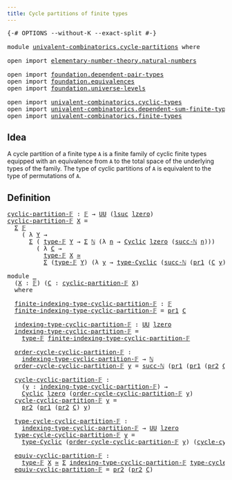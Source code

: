 ```yaml
---
title: Cycle partitions of finite types
---
```


<pre class="Agda"><a id="58" class="Symbol">{-#</a> <a id="62" class="Keyword">OPTIONS</a> <a id="70" class="Pragma">--without-K</a> <a id="82" class="Pragma">--exact-split</a> <a id="96" class="Symbol">#-}</a>

<a id="101" class="Keyword">module</a> <a id="108" href="univalent-combinatorics.cycle-partitions.html" class="Module">univalent-combinatorics.cycle-partitions</a> <a id="149" class="Keyword">where</a>

<a id="156" class="Keyword">open</a> <a id="161" class="Keyword">import</a> <a id="168" href="elementary-number-theory.natural-numbers.html" class="Module">elementary-number-theory.natural-numbers</a>

<a id="210" class="Keyword">open</a> <a id="215" class="Keyword">import</a> <a id="222" href="foundation.dependent-pair-types.html" class="Module">foundation.dependent-pair-types</a>
<a id="254" class="Keyword">open</a> <a id="259" class="Keyword">import</a> <a id="266" href="foundation.equivalences.html" class="Module">foundation.equivalences</a>
<a id="290" class="Keyword">open</a> <a id="295" class="Keyword">import</a> <a id="302" href="foundation.universe-levels.html" class="Module">foundation.universe-levels</a>

<a id="330" class="Keyword">open</a> <a id="335" class="Keyword">import</a> <a id="342" href="univalent-combinatorics.cyclic-types.html" class="Module">univalent-combinatorics.cyclic-types</a>
<a id="379" class="Keyword">open</a> <a id="384" class="Keyword">import</a> <a id="391" href="univalent-combinatorics.dependent-sum-finite-types.html" class="Module">univalent-combinatorics.dependent-sum-finite-types</a>
<a id="442" class="Keyword">open</a> <a id="447" class="Keyword">import</a> <a id="454" href="univalent-combinatorics.finite-types.html" class="Module">univalent-combinatorics.finite-types</a>
</pre>
## Idea

A cycle partition of a finite type `A` is a finite family of cyclic finite types equipped with an equivalence from `A` to the total space of the underlying types of the family. The type of cyclic partitions of `A` is equivalent to the type of permutations of `A`.

## Definition

<pre class="Agda"><a id="cyclic-partition-𝔽"></a><a id="793" href="univalent-combinatorics.cycle-partitions.html#793" class="Function">cyclic-partition-𝔽</a> <a id="812" class="Symbol">:</a> <a id="814" href="univalent-combinatorics.finite-types.html#4639" class="Function">𝔽</a> <a id="816" class="Symbol">→</a> <a id="818" href="foundation-core.universe-levels.html#235" class="Primitive">UU</a> <a id="821" class="Symbol">(</a><a id="822" href="Agda.Primitive.html#780" class="Primitive">lsuc</a> <a id="827" href="Agda.Primitive.html#764" class="Primitive">lzero</a><a id="832" class="Symbol">)</a>
<a id="834" href="univalent-combinatorics.cycle-partitions.html#793" class="Function">cyclic-partition-𝔽</a> <a id="853" href="univalent-combinatorics.cycle-partitions.html#853" class="Bound">X</a> <a id="855" class="Symbol">=</a>
  <a id="859" href="foundation-core.dependent-pair-types.html#515" class="Record">Σ</a> <a id="861" href="univalent-combinatorics.finite-types.html#4639" class="Function">𝔽</a>
    <a id="867" class="Symbol">(</a> <a id="869" class="Symbol">λ</a> <a id="871" href="univalent-combinatorics.cycle-partitions.html#871" class="Bound">Y</a> <a id="873" class="Symbol">→</a>
      <a id="881" href="foundation-core.dependent-pair-types.html#515" class="Record">Σ</a> <a id="883" class="Symbol">(</a> <a id="885" href="univalent-combinatorics.finite-types.html#4687" class="Function">type-𝔽</a> <a id="892" href="univalent-combinatorics.cycle-partitions.html#871" class="Bound">Y</a> <a id="894" class="Symbol">→</a> <a id="896" href="foundation-core.dependent-pair-types.html#515" class="Record">Σ</a> <a id="898" href="elementary-number-theory.natural-numbers.html#1458" class="Datatype">ℕ</a> <a id="900" class="Symbol">(λ</a> <a id="903" href="univalent-combinatorics.cycle-partitions.html#903" class="Bound">n</a> <a id="905" class="Symbol">→</a> <a id="907" href="univalent-combinatorics.cyclic-types.html#3991" class="Function">Cyclic</a> <a id="914" href="Agda.Primitive.html#764" class="Primitive">lzero</a> <a id="920" class="Symbol">(</a><a id="921" href="elementary-number-theory.natural-numbers.html#1492" class="InductiveConstructor">succ-ℕ</a> <a id="928" href="univalent-combinatorics.cycle-partitions.html#903" class="Bound">n</a><a id="929" class="Symbol">)))</a>
        <a id="941" class="Symbol">(</a> <a id="943" class="Symbol">λ</a> <a id="945" href="univalent-combinatorics.cycle-partitions.html#945" class="Bound">C</a> <a id="947" class="Symbol">→</a>
          <a id="959" href="univalent-combinatorics.finite-types.html#4687" class="Function">type-𝔽</a> <a id="966" href="univalent-combinatorics.cycle-partitions.html#853" class="Bound">X</a> <a id="968" href="foundation-core.equivalences.html#1621" class="Function Operator">≃</a>
          <a id="980" href="foundation-core.dependent-pair-types.html#515" class="Record">Σ</a> <a id="982" class="Symbol">(</a><a id="983" href="univalent-combinatorics.finite-types.html#4687" class="Function">type-𝔽</a> <a id="990" href="univalent-combinatorics.cycle-partitions.html#871" class="Bound">Y</a><a id="991" class="Symbol">)</a> <a id="993" class="Symbol">(λ</a> <a id="996" href="univalent-combinatorics.cycle-partitions.html#996" class="Bound">y</a> <a id="998" class="Symbol">→</a> <a id="1000" href="univalent-combinatorics.cyclic-types.html#4436" class="Function">type-Cyclic</a> <a id="1012" class="Symbol">(</a><a id="1013" href="elementary-number-theory.natural-numbers.html#1492" class="InductiveConstructor">succ-ℕ</a> <a id="1020" class="Symbol">(</a><a id="1021" href="foundation-core.dependent-pair-types.html#605" class="Field">pr1</a> <a id="1025" class="Symbol">(</a><a id="1026" href="univalent-combinatorics.cycle-partitions.html#945" class="Bound">C</a> <a id="1028" href="univalent-combinatorics.cycle-partitions.html#996" class="Bound">y</a><a id="1029" class="Symbol">)))</a> <a id="1033" class="Symbol">(</a><a id="1034" href="foundation-core.dependent-pair-types.html#617" class="Field">pr2</a> <a id="1038" class="Symbol">(</a><a id="1039" href="univalent-combinatorics.cycle-partitions.html#945" class="Bound">C</a> <a id="1041" href="univalent-combinatorics.cycle-partitions.html#996" class="Bound">y</a><a id="1042" class="Symbol">)))))</a>

<a id="1049" class="Keyword">module</a> <a id="1056" href="univalent-combinatorics.cycle-partitions.html#1056" class="Module">_</a>
  <a id="1060" class="Symbol">(</a><a id="1061" href="univalent-combinatorics.cycle-partitions.html#1061" class="Bound">X</a> <a id="1063" class="Symbol">:</a> <a id="1065" href="univalent-combinatorics.finite-types.html#4639" class="Function">𝔽</a><a id="1066" class="Symbol">)</a> <a id="1068" class="Symbol">(</a><a id="1069" href="univalent-combinatorics.cycle-partitions.html#1069" class="Bound">C</a> <a id="1071" class="Symbol">:</a> <a id="1073" href="univalent-combinatorics.cycle-partitions.html#793" class="Function">cyclic-partition-𝔽</a> <a id="1092" href="univalent-combinatorics.cycle-partitions.html#1061" class="Bound">X</a><a id="1093" class="Symbol">)</a>
  <a id="1097" class="Keyword">where</a>

  <a id="1106" href="univalent-combinatorics.cycle-partitions.html#1106" class="Function">finite-indexing-type-cyclic-partition-𝔽</a> <a id="1146" class="Symbol">:</a> <a id="1148" href="univalent-combinatorics.finite-types.html#4639" class="Function">𝔽</a>
  <a id="1152" href="univalent-combinatorics.cycle-partitions.html#1106" class="Function">finite-indexing-type-cyclic-partition-𝔽</a> <a id="1192" class="Symbol">=</a> <a id="1194" href="foundation-core.dependent-pair-types.html#605" class="Field">pr1</a> <a id="1198" href="univalent-combinatorics.cycle-partitions.html#1069" class="Bound">C</a>

  <a id="1203" href="univalent-combinatorics.cycle-partitions.html#1203" class="Function">indexing-type-cyclic-partition-𝔽</a> <a id="1236" class="Symbol">:</a> <a id="1238" href="foundation-core.universe-levels.html#235" class="Primitive">UU</a> <a id="1241" href="Agda.Primitive.html#764" class="Primitive">lzero</a>
  <a id="1249" href="univalent-combinatorics.cycle-partitions.html#1203" class="Function">indexing-type-cyclic-partition-𝔽</a> <a id="1282" class="Symbol">=</a>
    <a id="1288" href="univalent-combinatorics.finite-types.html#4687" class="Function">type-𝔽</a> <a id="1295" href="univalent-combinatorics.cycle-partitions.html#1106" class="Function">finite-indexing-type-cyclic-partition-𝔽</a>

  <a id="1338" href="univalent-combinatorics.cycle-partitions.html#1338" class="Function">order-cycle-cyclic-partition-𝔽</a> <a id="1369" class="Symbol">:</a>
    <a id="1375" href="univalent-combinatorics.cycle-partitions.html#1203" class="Function">indexing-type-cyclic-partition-𝔽</a> <a id="1408" class="Symbol">→</a> <a id="1410" href="elementary-number-theory.natural-numbers.html#1458" class="Datatype">ℕ</a>
  <a id="1414" href="univalent-combinatorics.cycle-partitions.html#1338" class="Function">order-cycle-cyclic-partition-𝔽</a> <a id="1445" href="univalent-combinatorics.cycle-partitions.html#1445" class="Bound">y</a> <a id="1447" class="Symbol">=</a> <a id="1449" href="elementary-number-theory.natural-numbers.html#1492" class="InductiveConstructor">succ-ℕ</a> <a id="1456" class="Symbol">(</a><a id="1457" href="foundation-core.dependent-pair-types.html#605" class="Field">pr1</a> <a id="1461" class="Symbol">(</a><a id="1462" href="foundation-core.dependent-pair-types.html#605" class="Field">pr1</a> <a id="1466" class="Symbol">(</a><a id="1467" href="foundation-core.dependent-pair-types.html#617" class="Field">pr2</a> <a id="1471" href="univalent-combinatorics.cycle-partitions.html#1069" class="Bound">C</a><a id="1472" class="Symbol">)</a> <a id="1474" href="univalent-combinatorics.cycle-partitions.html#1445" class="Bound">y</a><a id="1475" class="Symbol">))</a>

  <a id="1481" href="univalent-combinatorics.cycle-partitions.html#1481" class="Function">cycle-cyclic-partition-𝔽</a> <a id="1506" class="Symbol">:</a>
    <a id="1512" class="Symbol">(</a><a id="1513" href="univalent-combinatorics.cycle-partitions.html#1513" class="Bound">y</a> <a id="1515" class="Symbol">:</a> <a id="1517" href="univalent-combinatorics.cycle-partitions.html#1203" class="Function">indexing-type-cyclic-partition-𝔽</a><a id="1549" class="Symbol">)</a> <a id="1551" class="Symbol">→</a>
    <a id="1557" href="univalent-combinatorics.cyclic-types.html#3991" class="Function">Cyclic</a> <a id="1564" href="Agda.Primitive.html#764" class="Primitive">lzero</a> <a id="1570" class="Symbol">(</a><a id="1571" href="univalent-combinatorics.cycle-partitions.html#1338" class="Function">order-cycle-cyclic-partition-𝔽</a> <a id="1602" href="univalent-combinatorics.cycle-partitions.html#1513" class="Bound">y</a><a id="1603" class="Symbol">)</a>
  <a id="1607" href="univalent-combinatorics.cycle-partitions.html#1481" class="Function">cycle-cyclic-partition-𝔽</a> <a id="1632" href="univalent-combinatorics.cycle-partitions.html#1632" class="Bound">y</a> <a id="1634" class="Symbol">=</a>
    <a id="1640" href="foundation-core.dependent-pair-types.html#617" class="Field">pr2</a> <a id="1644" class="Symbol">(</a><a id="1645" href="foundation-core.dependent-pair-types.html#605" class="Field">pr1</a> <a id="1649" class="Symbol">(</a><a id="1650" href="foundation-core.dependent-pair-types.html#617" class="Field">pr2</a> <a id="1654" href="univalent-combinatorics.cycle-partitions.html#1069" class="Bound">C</a><a id="1655" class="Symbol">)</a> <a id="1657" href="univalent-combinatorics.cycle-partitions.html#1632" class="Bound">y</a><a id="1658" class="Symbol">)</a>

  <a id="1663" href="univalent-combinatorics.cycle-partitions.html#1663" class="Function">type-cycle-cyclic-partition-𝔽</a> <a id="1693" class="Symbol">:</a>
    <a id="1699" href="univalent-combinatorics.cycle-partitions.html#1203" class="Function">indexing-type-cyclic-partition-𝔽</a> <a id="1732" class="Symbol">→</a> <a id="1734" href="foundation-core.universe-levels.html#235" class="Primitive">UU</a> <a id="1737" href="Agda.Primitive.html#764" class="Primitive">lzero</a>
  <a id="1745" href="univalent-combinatorics.cycle-partitions.html#1663" class="Function">type-cycle-cyclic-partition-𝔽</a> <a id="1775" href="univalent-combinatorics.cycle-partitions.html#1775" class="Bound">y</a> <a id="1777" class="Symbol">=</a>
    <a id="1783" href="univalent-combinatorics.cyclic-types.html#4436" class="Function">type-Cyclic</a> <a id="1795" class="Symbol">(</a><a id="1796" href="univalent-combinatorics.cycle-partitions.html#1338" class="Function">order-cycle-cyclic-partition-𝔽</a> <a id="1827" href="univalent-combinatorics.cycle-partitions.html#1775" class="Bound">y</a><a id="1828" class="Symbol">)</a> <a id="1830" class="Symbol">(</a><a id="1831" href="univalent-combinatorics.cycle-partitions.html#1481" class="Function">cycle-cyclic-partition-𝔽</a> <a id="1856" href="univalent-combinatorics.cycle-partitions.html#1775" class="Bound">y</a><a id="1857" class="Symbol">)</a>

  <a id="1862" href="univalent-combinatorics.cycle-partitions.html#1862" class="Function">equiv-cyclic-partition-𝔽</a> <a id="1887" class="Symbol">:</a>
    <a id="1893" href="univalent-combinatorics.finite-types.html#4687" class="Function">type-𝔽</a> <a id="1900" href="univalent-combinatorics.cycle-partitions.html#1061" class="Bound">X</a> <a id="1902" href="foundation-core.equivalences.html#1621" class="Function Operator">≃</a> <a id="1904" href="foundation-core.dependent-pair-types.html#515" class="Record">Σ</a> <a id="1906" href="univalent-combinatorics.cycle-partitions.html#1203" class="Function">indexing-type-cyclic-partition-𝔽</a> <a id="1939" href="univalent-combinatorics.cycle-partitions.html#1663" class="Function">type-cycle-cyclic-partition-𝔽</a>
  <a id="1971" href="univalent-combinatorics.cycle-partitions.html#1862" class="Function">equiv-cyclic-partition-𝔽</a> <a id="1996" class="Symbol">=</a> <a id="1998" href="foundation-core.dependent-pair-types.html#617" class="Field">pr2</a> <a id="2002" class="Symbol">(</a><a id="2003" href="foundation-core.dependent-pair-types.html#617" class="Field">pr2</a> <a id="2007" href="univalent-combinatorics.cycle-partitions.html#1069" class="Bound">C</a><a id="2008" class="Symbol">)</a>
</pre>